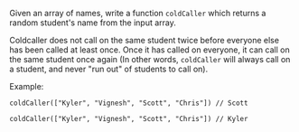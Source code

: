   Given an array of names, write a function `coldCaller` which returns a random student's name from the input array.

  Coldcaller does not call on the same student twice before everyone else has been called at least once. Once it has
  called on everyone, it can call on the same student once again (In other words, `coldCaller` will always call on
  a student, and never "run out" of students to call on).

  Example:

  `coldCaller(["Kyler", "Vignesh", "Scott", "Chris"]) // Scott `

  `coldCaller(["Kyler", "Vignesh", "Scott", "Chris"]) // Kyler `
